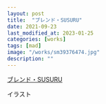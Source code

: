 ```yaml
---
layout: post
title:  "ブレンド・SUSURU"
date: 2021-09-23
last_modified_at: 2023-01-25
categories: [works]
tags: [mad]
image: "/works/sm39376474.jpg"
description: ""
---
```


<script type="application/javascript" src="https://embed.nicovideo.jp/watch/sm39376474/script?w=640&h=360"></script><noscript><a href="https://www.nicovideo.jp/watch/sm39376474">ブレンド・SUSURU</a></noscript>

イラスト